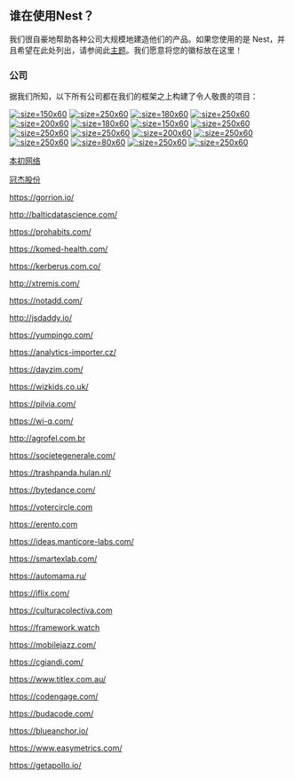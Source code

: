 ## 谁在使用Nest？

我们很自豪地帮助各种公司大规模地建造他们的产品。如果您使用的是 Nest，并且希望在此处列出，请参阅此[主题](https://github.com/nestjs/nest/issues/1006)。我们愿意将您的徽标放在这里！

### 公司
据我们所知，以下所有公司都在我们的框架之上构建了令人敬畏的项目：

[![](https://nestjs.com/img/valor-software.png ':size=150x60')](https://valor-software.com/)
[![](https://docs.nestjs.com/assets/logo/rewe.svg ':size=250x60')](https://rewe-digital.com/)
[![](https://docs.nestjs.com/assets/logo/roche-logo.png ':size=180x60')](https://roche.com/)
[![](https://docs.nestjs.com/assets/logo/adidas.svg ':size=250x60')](https://adidas.com/)
[![](https://docs.nestjs.com/assets/logo/capgemini.svg ':size=200x60')](https://capgemini.com/)
[![](https://nestjs.com/img/gojob-logo.png ':size=180x60')](https://gojob.com/)
[![](https://nestjs.com/img/neoteric.png ':size=150x60')](https://neoteric.eu/)
[![](https://docs.nestjs.com/assets/logo/trellis.png ':size=250x60')](https://trellis.org/)
[![](https://nestjs.com/img/scalio-logo.svg ':size=250x60')](https://scal.io/)
[![](https://nestjs.com/img/swingdev-logo.svg ':size=250x60')](https://swingdev.io/)
[![](https://docs.nestjs.com/assets/logo/architectnow.png ':size=200x60')](http://architectnow.net/)
[![](https://docs.nestjs.com/assets/logo/iflix.svg ':size=250x60')](https://www.iflix.com/)
[![](https://nestjs.com/img/genuinebee.svg ':size=250x60')](https://genuinebee.com/)
[![](https://docs.nestjs.com/assets/logo/run-players-league.png ':size=80x60')](https://runplayersleague.com/)
[![](https://docs.nestjs.com/assets/logo/yanrongyun.svg ':size=250x60')](http://www.yanrongyun.com/)
[![](https://docs.nestjs.com/assets/logo/sclable.svg ':size=250x60')](https://sclable.com/)    

[本初网络](https://www.ibenchu.com)    

[冠杰股份](#)

https://gorrion.io/    

http://balticdatascience.com/    

https://prohabits.com/    

https://komed-health.com/    

https://kerberus.com.co/    

http://xtremis.com/     

https://notadd.com/    

http://jsdaddy.io/     

https://yumpingo.com/    

https://analytics-importer.cz/    

https://dayzim.com/    

https://wizkids.co.uk/    

https://pilvia.com/    

https://wi-q.com/    

http://agrofel.com.br    

https://societegenerale.com/    

https://trashpanda.hulan.nl/    

https://bytedance.com/    

https://votercircle.com    

https://erento.com    

https://ideas.manticore-labs.com/    

https://smartexlab.com/    

https://automama.ru/    

https://iflix.com/    

https://culturacolectiva.com    

https://framework.watch    

https://mobilejazz.com/    

https://cgiandi.com/    

https://www.titlex.com.au/    

https://codengage.com/     

https://budacode.com/     

https://blueanchor.io/    

https://www.easymetrics.com/     

https://getapollo.io/    


